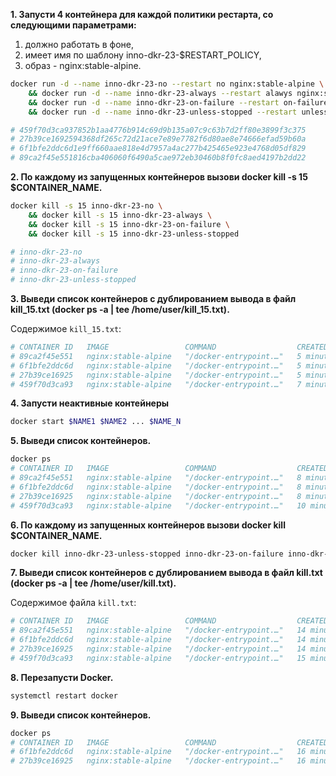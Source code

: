 **1. Запусти 4 контейнера для каждой политики рестарта, со следующими параметрами:**
1. должно работать в фоне,
2. имеет имя по шаблону inno-dkr-23-$RESTART_POLICY,
3. образ - nginx:stable-alpine.

```bash
docker run -d --name inno-dkr-23-no --restart no nginx:stable-alpine \
    && docker run -d --name inno-dkr-23-always --restart alawys nginx:stable-alpine \
    && docker run -d --name inno-dkr-23-on-failure --restart on-failure nginx:stable-alpine \
    && docker run -d --name inno-dkr-23-unless-stopped --restart unless-stopped nginx:stable-alpine

# 459f70d3ca937852b1aa4776b914c69d9b135a07c9c63b7d2ff80e3899f3c375
# 27b39ce1692594368df265c72d21ace7e89e7782f6d80ae8e74666efad59b60a
# 6f1bfe2ddc6d1e9ff660aae818e4d7957a4ac277b425465e923e4768d05df829
# 89ca2f45e551816cba406060f6490a5cae972eb30460b8f0fc8aed4197b2dd22
```

**2. По каждому из запущенных контейнеров вызови docker kill -s 15 $CONTAINER_NAME.**

```bash
docker kill -s 15 inno-dkr-23-no \
    && docker kill -s 15 inno-dkr-23-always \
    && docker kill -s 15 inno-dkr-23-on-failure \
    && docker kill -s 15 inno-dkr-23-unless-stopped

# inno-dkr-23-no
# inno-dkr-23-always
# inno-dkr-23-on-failure
# inno-dkr-23-unless-stopped
```

**3. Выведи список контейнеров с дублированием вывода в файл kill_15.txt (docker ps -a | tee /home/user/kill_15.txt).**

Содержимое `kill_15.txt`:

```bash
# CONTAINER ID   IMAGE                 COMMAND                  CREATED         STATUS                          PORTS     NAMES
# 89ca2f45e551   nginx:stable-alpine   "/docker-entrypoint.…"   5 minutes ago   Exited (0) About a minute ago             inno-dkr-23-unless-stopped
# 6f1bfe2ddc6d   nginx:stable-alpine   "/docker-entrypoint.…"   5 minutes ago   Exited (0) About a minute ago             inno-dkr-23-on-failure
# 27b39ce16925   nginx:stable-alpine   "/docker-entrypoint.…"   5 minutes ago   Up About a minute               80/tcp    inno-dkr-23-always
# 459f70d3ca93   nginx:stable-alpine   "/docker-entrypoint.…"   7 minutes ago   Exited (0) About a minute ago             inno-dkr-23-no
```

**4. Запусти неактивные контейнеры**

```bash
docker start $NAME1 $NAME2 ... $NAME_N
```

**5. Выведи список контейнеров.**

```bash
docker ps
# CONTAINER ID   IMAGE                 COMMAND                  CREATED          STATUS          PORTS     NAMES
# 89ca2f45e551   nginx:stable-alpine   "/docker-entrypoint.…"   8 minutes ago    Up 16 seconds   80/tcp    inno-dkr-23-unless-stopped
# 6f1bfe2ddc6d   nginx:stable-alpine   "/docker-entrypoint.…"   8 minutes ago    Up 11 seconds   80/tcp    inno-dkr-23-on-failure
# 27b39ce16925   nginx:stable-alpine   "/docker-entrypoint.…"   8 minutes ago    Up 3 minutes    80/tcp    inno-dkr-23-always
# 459f70d3ca93   nginx:stable-alpine   "/docker-entrypoint.…"   10 minutes ago   Up 6 seconds    80/tcp    inno-dkr-23-no
```

**6. По каждому из запущенных контейнеров вызови docker kill $CONTAINER_NAME.**

```bash
docker kill inno-dkr-23-unless-stopped inno-dkr-23-on-failure inno-dkr-23-no inno-dkr-23-always
```

**7. Выведи список контейнеров с дублированием вывода в файл kill.txt (docker ps -a | tee /home/user/kill.txt).**

Содержимое файла `kill.txt`:

```bash
# CONTAINER ID   IMAGE                 COMMAND                  CREATED          STATUS                            PORTS     NAMES
# 89ca2f45e551   nginx:stable-alpine   "/docker-entrypoint.…"   14 minutes ago   Exited (137) 2 minutes ago                  inno-dkr-23-unless-stopped
# 6f1bfe2ddc6d   nginx:stable-alpine   "/docker-entrypoint.…"   14 minutes ago   Exited (137) 2 minutes ago                  inno-dkr-23-on-failure
# 27b39ce16925   nginx:stable-alpine   "/docker-entrypoint.…"   14 minutes ago   Exited (137) About a minute ago             inno-dkr-23-always
# 459f70d3ca93   nginx:stable-alpine   "/docker-entrypoint.…"   15 minutes ago   Exited (137) About a minute ago             inno-dkr-23-no
```

**8. Перезапусти Docker.**

```bash
systemctl restart docker
```

**9. Выведи список контейнеров.**

```bash
docker ps
# CONTAINER ID   IMAGE                 COMMAND                  CREATED          STATUS         PORTS     NAMES
# 6f1bfe2ddc6d   nginx:stable-alpine   "/docker-entrypoint.…"   16 minutes ago   Up 3 seconds   80/tcp    inno-dkr-23-on-failure
# 27b39ce16925   nginx:stable-alpine   "/docker-entrypoint.…"   16 minutes ago   Up 3 seconds   80/tcp    inno-dkr-23-always
```
